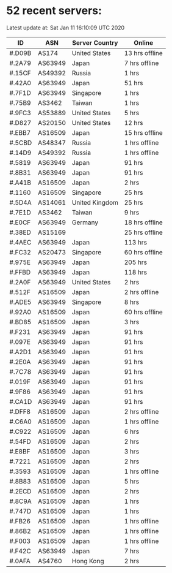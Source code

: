 # 52 recent servers:

Latest update at: Sat Jan 11 16:10:09 UTC 2020

| ID | ASN | Server Country | Online |
| -- | --- | -------------- | ------ |
| #.D09B | AS174 | United States | 13 hrs offline |
| #.2A79 | AS63949 | Japan | 7 hrs offline |
| #.15CF | AS49392 | Russia | 1 hrs |
| #.42A0 | AS63949 | Japan | 51 hrs |
| #.7F1D | AS63949 | Singapore | 1 hrs |
| #.75B9 | AS3462 | Taiwan | 1 hrs |
| #.9FC3 | AS53889 | United States | 5 hrs |
| #.D827 | AS20150 | United States | 12 hrs |
| #.EBB7 | AS16509 | Japan | 15 hrs offline |
| #.5CBD | AS48347 | Russia | 1 hrs offline |
| #.14D9 | AS49392 | Russia | 1 hrs offline |
| #.5819 | AS63949 | Japan | 91 hrs |
| #.8B31 | AS63949 | Japan | 91 hrs |
| #.A41B | AS16509 | Japan | 2 hrs |
| #.1160 | AS16509 | Singapore | 25 hrs |
| #.5D4A | AS14061 | United Kingdom | 25 hrs |
| #.7E1D | AS3462 | Taiwan | 9 hrs |
| #.E0CF | AS63949 | Germany | 18 hrs offline |
| #.38ED | AS15169 |  | 25 hrs offline |
| #.4AEC | AS63949 | Japan | 113 hrs |
| #.FC32 | AS20473 | Singapore | 60 hrs offline |
| #.975E | AS63949 | Japan | 205 hrs |
| #.FFBD | AS63949 | Japan | 118 hrs |
| #.2A0F | AS63949 | United States | 2 hrs |
| #.512F | AS16509 | Japan | 2 hrs offline |
| #.ADE5 | AS63949 | Singapore | 8 hrs |
| #.92A0 | AS16509 | Japan | 60 hrs offline |
| #.BD85 | AS16509 | Japan | 3 hrs |
| #.F231 | AS63949 | Japan | 91 hrs |
| #.097E | AS63949 | Japan | 91 hrs |
| #.A2D1 | AS63949 | Japan | 91 hrs |
| #.2E0A | AS63949 | Japan | 91 hrs |
| #.7C78 | AS63949 | Japan | 91 hrs |
| #.019F | AS63949 | Japan | 91 hrs |
| #.9F86 | AS63949 | Japan | 91 hrs |
| #.CA1D | AS63949 | Japan | 91 hrs |
| #.DFF8 | AS16509 | Japan | 2 hrs offline |
| #.C6A0 | AS16509 | Japan | 1 hrs offline |
| #.C922 | AS16509 | Japan | 6 hrs |
| #.54FD | AS16509 | Japan | 2 hrs |
| #.E8BF | AS16509 | Japan | 3 hrs |
| #.7221 | AS16509 | Japan | 2 hrs |
| #.3593 | AS16509 | Japan | 1 hrs offline |
| #.8B83 | AS16509 | Japan | 5 hrs |
| #.2ECD | AS16509 | Japan | 2 hrs |
| #.8C9A | AS16509 | Japan | 1 hrs |
| #.747D | AS16509 | Japan | 1 hrs |
| #.FB26 | AS16509 | Japan | 1 hrs offline |
| #.86B2 | AS16509 | Japan | 1 hrs offline |
| #.F003 | AS16509 | Japan | 1 hrs offline |
| #.F42C | AS63949 | Japan | 7 hrs |
| #.0AFA | AS4760 | Hong Kong | 2 hrs |

